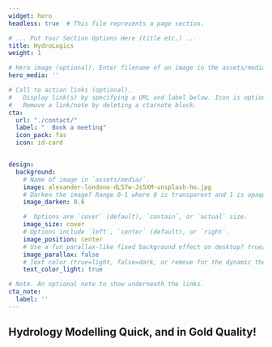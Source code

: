 ```yaml
---
widget: hero
headless: true  # This file represents a page section.

# ... Put Your Section Options Here (title etc.) ...
title: HydroLogics 
weight: 1

# Hero image (optional). Enter filename of an image in the assets/media/ folder.
hero_media: ''

# Call to action links (optional).
#   Display link(s) by specifying a URL and label below. Icon is optional for `cta`.
#   Remove a link/note by deleting a cta/note block.
cta:
  url: "./contact/"
  label: "  Book a meeting"
  icon_pack: fas
  icon: id-card


design:
  background:
    # Name of image in `assets/media/`.
    image: alexander-londono-dLS7w-Js5XM-unsplash-ho.jpg
    # Darken the image? Range 0-1 where 0 is transparent and 1 is opaque.
    image_darken: 0.6

    #  Options are `cover` (default), `contain`, or `actual` size.
    image_size: cover
    # Options include `left`, `center` (default), or `right`.
    image_position: center
    # Use a fun parallax-like fixed background effect on desktop? true/false
    image_parallax: false
    # Text color (true=light, false=dark, or remove for the dynamic theme color).
    text_color_light: true

# Note. An optional note to show underneath the links.
cta_note:
  label: ''
---
```


## Hydrology Modelling Quick, and in Gold Quality!